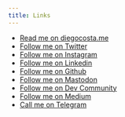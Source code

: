 ```yaml
---
title: Links
---
```


<div class="full-widget-link">

- [Read me on diegocosta.me](https://diegocosta.me)
- [Follow me on Twitter](https://twitter.com/diegocoxta)
- [Follow me on Instagram](https://instagram.com/diegocoxta)
- [Follow me on Linkedin](https://linkedin.com/in/diegocoxta)
- [Follow me on Github](https://github.com/diegocoxta)
- [Follow me on Mastodon](https://mastodon.social/@diegocoxta)
- [Follow me on Dev Community](https://dev.to/diegocoxta)
- [Follow me on Medium](https://medium.com/@diegocoxta)
- [Call me on Telegram](https://t.me/diegocoxta)

</div>

